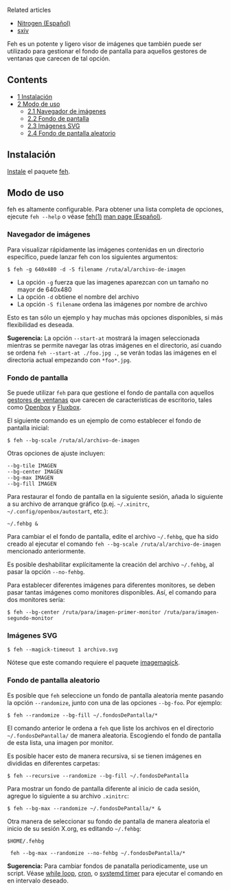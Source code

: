Related articles

*   [Nitrogen (Español)](/index.php/Nitrogen_(Espa%C3%B1ol) "Nitrogen (Español)")
*   [sxiv](/index.php/Sxiv "Sxiv")

Feh es un potente y ligero visor de imágenes que también puede ser utilizado para gestionar el fondo de pantalla para aquellos gestores de ventanas que carecen de tal opción.

## Contents

*   [1 Instalación](#Instalaci.C3.B3n)
*   [2 Modo de uso](#Modo_de_uso)
    *   [2.1 Navegador de imágenes](#Navegador_de_im.C3.A1genes)
    *   [2.2 Fondo de pantalla](#Fondo_de_pantalla)
    *   [2.3 Imágenes SVG](#Im.C3.A1genes_SVG)
    *   [2.4 Fondo de pantalla aleatorio](#Fondo_de_pantalla_aleatorio)

## Instalación

[Instale](/index.php/Install_(Espa%C3%B1ol) "Install (Español)") el paquete [feh](https://www.archlinux.org/packages/?name=feh).

## Modo de uso

feh es altamente configurable. Para obtener una lista completa de opciones, ejecute `feh --help` o véase [feh(1)](https://jlk.fjfi.cvut.cz/arch/manpages/man/feh.1) [man page (Español)](/index.php/Man_page_(Espa%C3%B1ol) "Man page (Español)").

### Navegador de imágenes

Para visualizar rápidamente las imágenes contenidas en un directorio específico, puede lanzar feh con los siguientes argumentos:

```
$ feh -g 640x480 -d -S filename /ruta/al/archivo-de-imagen

```

*   La opción `-g` fuerza que las imagenes aparezcan con un tamaño no mayor de 640x480
*   La opción `-d` obtiene el nombre del archivo
*   La opción `-S filename` ordena las imágenes por nombre de archivo

Esto es tan sólo un ejemplo y hay muchas más opciones disponibles, si más flexibilidad es deseada.

**Sugerencia:** La opción `--start-at` mostrará la imagen seleccionada mientras se permite navegar las otras imágenes en el directorio, así cuando se ordena `feh --start-at ./foo.jpg .`, se verán todas las imágenes en el directoria actual empezando con `*foo*.jpg`.

### Fondo de pantalla

Se puede utilizar `feh` para que gestione el fondo de pantalla con aquellos [gestores de ventanas](/index.php/Window_manager_(Espa%C3%B1ol) "Window manager (Español)") que carecen de características de escritorio, tales como [Openbox](/index.php/Openbox_(Espa%C3%B1ol) "Openbox (Español)") y [Fluxbox](/index.php/Fluxbox_(Espa%C3%B1ol) "Fluxbox (Español)").

El siguiente comando es un ejemplo de como establecer el fondo de pantalla inicial:

```
$ feh --bg-scale /ruta/al/archivo-de-imagen

```

Otras opciones de ajuste incluyen:

```
--bg-tile IMAGEN
--bg-center IMAGEN
--bg-max IMAGEN
--bg-fill IMAGEN

```

Para restaurar el fondo de pantalla en la siguiente sesión, añada lo siguiente a su archivo de arranque gráfico (p.ej. `~/.xinitrc`, `~/.config/openbox/autostart`, etc.):

```
~/.fehbg &

```

Para cambiar el el fondo de pantalla, edite el archivo `~/.fehbg`, que ha sido creado al ejecutar el comando `feh --bg-scale /ruta/al/archivo-de-imagen` mencionado anteriormente.

Es posible deshabilitar explícitamente la creación del archivo `~/.fehbg`, al pasar la opción `--no-fehbg`.

Para establecer diferentes imágenes para diferentes monitores, se deben pasar tantas imágenes como monitores disponibles. Así, el comando para dos monitores sería:

```
$ feh --bg-center /ruta/para/imagen-primer-monitor /ruta/para/imagen-segundo-monitor

```

### Imágenes SVG

 `$ feh --magick-timeout 1 archivo.svg` 

Nótese que este comando requiere el paquete [imagemagick](https://www.archlinux.org/packages/?name=imagemagick).

### Fondo de pantalla aleatorio

Es posible que `feh` seleccione un fondo de pantalla aleatoria mente pasando la opción `--randomize`, junto con una de las opciones `--bg-foo`. Por ejemplo:

 `$ feh --randomize --bg-fill ~/.fondosDePantalla/*` 

El comando anterior le ordena a `feh` que liste los archivos en el directorio `~/.fondosDePantalla/` de manera aleatoria. Escogiendo el fondo de pantalla de esta lista, una imagen por monitor.

Es posible hacer esto de manera recursiva, si se tienen imágenes en divididas en diferentes carpetas:

 `$ feh --recursive --randomize --bg-fill ~/.fondosDePantalla` 

Para mostrar un fondo de pantalla diferente al inicio de cada sesión, agregue lo siguiente a su archivo `.xinitrc`:

 `$ feh --bg-max --randomize ~/.fondosDePantalla/* &` 

Otra manera de seleccionar su fondo de pantalla de manera aleatoria el inicio de su sesión X.org, es editando `~/.fehbg`:

 `$HOME/.fehbg` 
```
 feh --bg-max --randomize --no-fehbg ~/.fondosDePantalla/* 

```

**Sugerencia:** Para cambiar fondos de panatalla periodicamente, use un script. Véase [while loop](https://mywiki.wooledge.org/BashGuide/TestsAndConditionals#Conditional_Loops_.28while.2C_until_and_for.29 "gregswiki:BashGuide/TestsAndConditionals"), [cron](/index.php/Cron "Cron"), o [systemd timer](/index.php/Systemd/Timers "Systemd/Timers") para ejecutar el comando en en intervalo deseado.